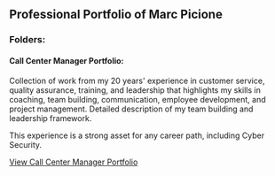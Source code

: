 ## Professional Portfolio of Marc Picione

### Folders:

#### Call Center Manager Portfolio:

Collection of work from my 20 years' experience in customer service, quality assurance, training, and leadership that highlights my skills in coaching, team building, communication, employee development, and project management. Detailed description of my team building and leadership framework.

This experience is a strong asset for any career path, including Cyber Security.

[View Call Center Manager Portfolio](https://github.com/mpicione/picione-portfolio/tree/main/Call%20Center%20Manager%20Portfolio)



